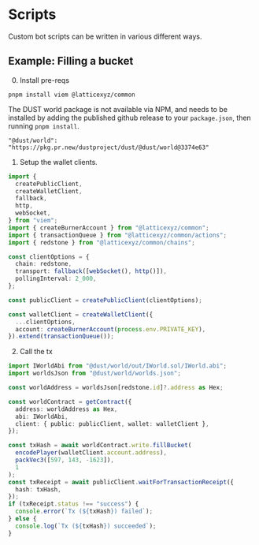 # Scripts

Custom bot scripts can be written in various different ways.

## Example: Filling a bucket

0. Install pre-reqs

```
pnpm install viem @latticexyz/common
```

The DUST world package is not available via NPM, and needs to be installed by adding the published github release to your `package.json`, then running `pnpm install`.

`"@dust/world": "https://pkg.pr.new/dustproject/dust/@dust/world@3374e63"`

1. Setup the wallet clients.

```typescript
import {
  createPublicClient,
  createWalletClient,
  fallback,
  http,
  webSocket,
} from "viem";
import { createBurnerAccount } from "@latticexyz/common";
import { transactionQueue } from "@latticexyz/common/actions";
import { redstone } from "@latticexyz/common/chains";

const clientOptions = {
  chain: redstone,
  transport: fallback([webSocket(), http()]),
  pollingInterval: 2_000,
};

const publicClient = createPublicClient(clientOptions);

const walletClient = createWalletClient({
  ...clientOptions,
  account: createBurnerAccount(process.env.PRIVATE_KEY),
}).extend(transactionQueue());
```

2. Call the tx

```typescript
import IWorldAbi from "@dust/world/out/IWorld.sol/IWorld.abi";
import worldsJson from "@dust/world/worlds.json";

const worldAddress = worldsJson[redstone.id]?.address as Hex;

const worldContract = getContract({
  address: worldAddress as Hex,
  abi: IWorldAbi,
  client: { public: publicClient, wallet: walletClient },
});

const txHash = await worldContract.write.fillBucket(
  encodePlayer(walletClient.account.address),
  packVec3([597, 143, -1623]),
  1
);
const txReceipt = await publicClient.waitForTransactionReceipt({
  hash: txHash,
});
if (txReceipt.status !== "success") {
  console.error(`Tx (${txHash}) failed`);
} else {
  console.log(`Tx (${txHash}) succeeded`);
}
```
